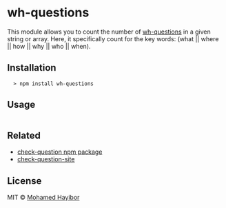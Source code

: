 # wh-questions

This module allows you to count the number of [wh-questions]((https://en.wikipedia.org/wiki/Question#wh)) in a given string or array. Here, it specifically count for the key words: (what || where || how || why || who || when).

## Installation
```
  > npm install wh-questions
```
## Usage

```js

```

## Related
- [check-question npm package](https://github.com/mohamedhayibor/check-question)
- [check-question-site](http://mohamedhayibor.github.io/check-question-site/)

## License
MIT © [Mohamed Hayibor](https://github.com/mohamedhayibor)
